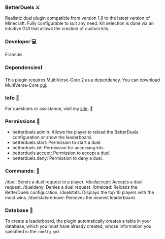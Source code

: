 ### BetterDuels ⚔️
Realistic duel plugin compatible from version 1.8 to the latest version of Minecraft.
Fully configurable to suit any need.
Kit selection is done via an intuitive GUI that allows the creation of custom kits.

### Developer 💻
Francies

### Dependencies❗ 
This plugin requires MultiVerse-Core 2 as a dependency.
You can download MultiVerse-Core [qui](https://dev.bukkit.org/projects/multiverse-core).

### Info 🔎
For questions or assistance, visit my [site](https://franciesdev.it). :dizzy:

### Permissions 📃
* betterduels.admin: Allows the player to reload the BetterDuels configuration or show the leaderboard.
* betterduels.start: Permission to start a duel.
* betterduels.kit: Permission for accessing kits.
* betterduels.accept: Permission to accept a duel.
* betterduels.deny: Permission to deny a duel.
### Commands: 📃
/duel: Sends a duel request to a player.
/duelaccept: Accepts a duel request.
/dueldeny: Denies a duel request.
/btreload: Reloads the BetterDuels configuration.
/duelstats: Displays the top 10 players with the most wins.
/duelstatsremove: Removes the nearest leaderboard.

### Database 💾
To create a leaderboard, the plugin automatically creates a table
in your database, which you must have already created, whose information you specified in the `config.yml`
